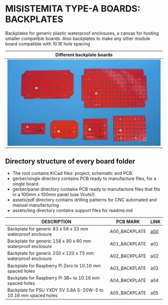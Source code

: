 
# MISISTEMITA TYPE-A BOARDS: BACKPLATES


Backplates for generic plastic waterproof enclosures, a canvas for hosting smaller compatible boards. Also backplates to make any other module board compatible with 10.16 hole spacing

Different backplate boards                  |
--------------------------------------------|
![](/a-backplates/assets/img/backplates.jpg)|

## Directory structure of every board folder

* The root contains KiCad files: project, schematic and PCB.
* gerber/single directory contains PCB ready to manufacture files, for a single board.
* gerber/panel directory contains PCB ready to manufacture files that fits in a 100mm x 100mm panel (use Vcuts!).
* assets/pdf directory contains drilling patterns for CNC automated and manual manufacturing
* assets/img directory contains support files for readme.md

| DESCRIPTION                                                     | PCB MARK      | LINK                                     
|-----------------------------------------------------------------|---------------|------
| Backplate for generic 83 x 58 x 33 mm waterproof enclosure      | A00_BACKPLATE |  [a00](/a-backplates/a00)
| Backplate for generic 158 x 90 x 60 mm waterproof enclosure     | A01_BACKPLATE |  a01
| Backplate for generic 200 x 120 x 75 mm waterproof enclosure    | A02_BACKPLATE |  a02
| Backplate for Raspberry Pi Zero to 10.16 mm spaced holes        | A03_BACKPLATE |  a03
| Backplate for Raspberry Pi 3B+ to 10.16 mm spaced holes         | A04_BACKPLATE |  a04
| Backplate for PSU YXDY 5V 3.8A S-20W-5 to 10.16 mm spaced holes | A05_BACKPLATE |  a05

